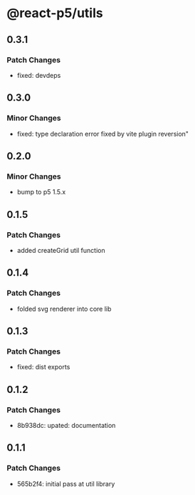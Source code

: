 # @react-p5/utils

## 0.3.1

### Patch Changes

- fixed: devdeps

## 0.3.0

### Minor Changes

- fixed: type declaration error fixed by vite plugin reversion"

## 0.2.0

### Minor Changes

- bump to p5 1.5.x

## 0.1.5

### Patch Changes

- added createGrid util function

## 0.1.4

### Patch Changes

- folded svg renderer into core lib

## 0.1.3

### Patch Changes

- fixed: dist exports

## 0.1.2

### Patch Changes

- 8b938dc: upated: documentation

## 0.1.1

### Patch Changes

- 565b2f4: initial pass at util library
